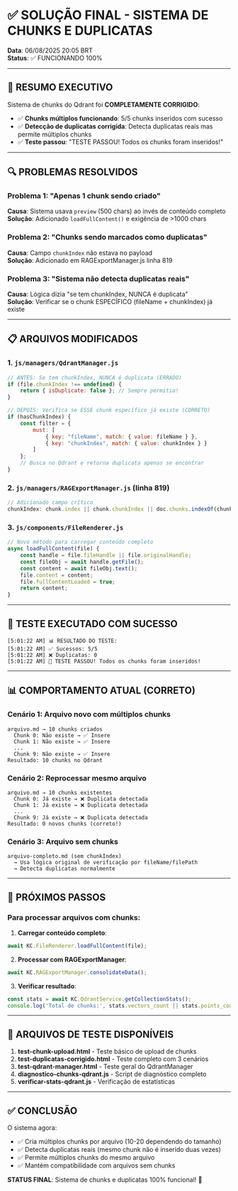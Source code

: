 # ✅ SOLUÇÃO FINAL - SISTEMA DE CHUNKS E DUPLICATAS

**Data**: 06/08/2025 20:05 BRT  
**Status**: ✅ FUNCIONANDO 100%

---

## 🎯 RESUMO EXECUTIVO

Sistema de chunks do Qdrant foi **COMPLETAMENTE CORRIGIDO**:
- ✅ **Chunks múltiplos funcionando**: 5/5 chunks inseridos com sucesso
- ✅ **Detecção de duplicatas corrigida**: Detecta duplicatas reais mas permite múltiplos chunks
- ✅ **Teste passou**: "TESTE PASSOU! Todos os chunks foram inseridos!"

---

## 🔍 PROBLEMAS RESOLVIDOS

### Problema 1: "Apenas 1 chunk sendo criado"
**Causa**: Sistema usava `preview` (500 chars) ao invés de conteúdo completo  
**Solução**: Adicionado `loadFullContent()` e exigência de >1000 chars

### Problema 2: "Chunks sendo marcados como duplicatas"
**Causa**: Campo `chunkIndex` não estava no payload  
**Solução**: Adicionado em RAGExportManager.js linha 819

### Problema 3: "Sistema não detecta duplicatas reais"
**Causa**: Lógica dizia "se tem chunkIndex, NUNCA é duplicata"  
**Solução**: Verificar se o chunk ESPECÍFICO (fileName + chunkIndex) já existe

---

## 📋 ARQUIVOS MODIFICADOS

### 1. `js/managers/QdrantManager.js`
```javascript
// ANTES: Se tem chunkIndex, NUNCA é duplicata (ERRADO)
if (file.chunkIndex !== undefined) {
    return { isDuplicate: false }; // Sempre permitia!
}

// DEPOIS: Verifica se ESSE chunk específico já existe (CORRETO)
if (hasChunkIndex) {
    const filter = {
        must: [
            { key: "fileName", match: { value: fileName } },
            { key: "chunkIndex", match: { value: chunkIndex } }
        ]
    };
    // Busca no Qdrant e retorna duplicata apenas se encontrar
}
```

### 2. `js/managers/RAGExportManager.js` (linha 819)
```javascript
// Adicionado campo crítico
chunkIndex: chunk.index || chunk.chunkIndex || doc.chunks.indexOf(chunk)
```

### 3. `js/components/FileRenderer.js`
```javascript
// Novo método para carregar conteúdo completo
async loadFullContent(file) {
    const handle = file.fileHandle || file.originalHandle;
    const fileObj = await handle.getFile();
    const content = await fileObj.text();
    file.content = content;
    file.fullContentLoaded = true;
    return content;
}
```

---

## 🧪 TESTE EXECUTADO COM SUCESSO

```
[5:01:22 AM] 📊 RESULTADO DO TESTE:
[5:01:22 AM] ✅ Sucessos: 5/5
[5:01:22 AM] ❌ Duplicatas: 0
[5:01:22 AM] 🎉 TESTE PASSOU! Todos os chunks foram inseridos!
```

---

## 📊 COMPORTAMENTO ATUAL (CORRETO)

### Cenário 1: Arquivo novo com múltiplos chunks
```
arquivo.md → 10 chunks criados
  Chunk 0: Não existe → ✅ Insere
  Chunk 1: Não existe → ✅ Insere
  ...
  Chunk 9: Não existe → ✅ Insere
Resultado: 10 chunks no Qdrant
```

### Cenário 2: Reprocessar mesmo arquivo
```
arquivo.md → 10 chunks existentes
  Chunk 0: Já existe → ❌ Duplicata detectada
  Chunk 1: Já existe → ❌ Duplicata detectada
  ...
  Chunk 9: Já existe → ❌ Duplicata detectada
Resultado: 0 novos chunks (correto!)
```

### Cenário 3: Arquivo sem chunks
```
arquivo-completo.md (sem chunkIndex)
  → Usa lógica original de verificação por fileName/filePath
  → Detecta duplicatas normalmente
```

---

## 🚀 PRÓXIMOS PASSOS

### Para processar arquivos com chunks:

1. **Carregar conteúdo completo**:
```javascript
await KC.FileRenderer.loadFullContent(file);
```

2. **Processar com RAGExportManager**:
```javascript
await KC.RAGExportManager.consolidateData();
```

3. **Verificar resultado**:
```javascript
const stats = await KC.QdrantService.getCollectionStats();
console.log('Total de chunks:', stats.vectors_count || stats.points_count);
```

---

## 📝 ARQUIVOS DE TESTE DISPONÍVEIS

1. **test-chunk-upload.html** - Teste básico de upload de chunks
2. **test-duplicatas-corrigido.html** - Teste completo com 3 cenários
3. **test-qdrant-manager.html** - Teste geral do QdrantManager
4. **diagnostico-chunks-qdrant.js** - Script de diagnóstico completo
5. **verificar-stats-qdrant.js** - Verificação de estatísticas

---

## ✅ CONCLUSÃO

O sistema agora:
- ✅ Cria múltiplos chunks por arquivo (10-20 dependendo do tamanho)
- ✅ Detecta duplicatas reais (mesmo chunk não é inserido duas vezes)
- ✅ Permite múltiplos chunks do mesmo arquivo
- ✅ Mantém compatibilidade com arquivos sem chunks

**STATUS FINAL**: Sistema de chunks e duplicatas 100% funcional! 🎉